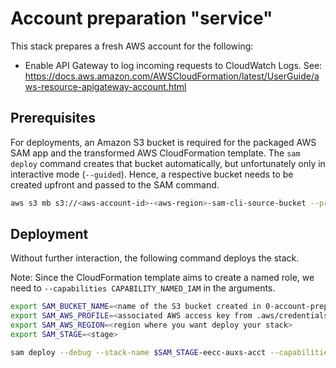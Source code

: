 # Account preparation "service"

This stack prepares a fresh AWS account for the following:
* Enable API Gateway to log incoming requests to CloudWatch Logs. See: https://docs.aws.amazon.com/AWSCloudFormation/latest/UserGuide/aws-resource-apigateway-account.html

## Prerequisites

For deployments, an Amazon S3 bucket is required for the packaged AWS SAM app and the transformed AWS CloudFormation template. The `sam deploy` command creates that bucket automatically, but unfortunately only in interactive mode (`--guided`). Hence, a respective bucket needs to be created upfront and passed to the SAM command.

```bash
aws s3 mb s3://<aws-account-id>-<aws-region>-sam-cli-source-bucket --profile <profile> --region <aws-region>
```

## Deployment

Without further interaction, the following command deploys the stack.

Note: Since the CloudFormation template aims to create a named role, we need to `--capabilities CAPABILITY_NAMED_IAM` in the arguments.

```bash
export SAM_BUCKET_NAME=<name of the S3 bucket created in 0-account-preparation>
export SAM_AWS_PROFILE=<associated AWS access key from .aws/credentials>
export SAM_AWS_REGION=<region where you want deploy your stack>
export SAM_STAGE=<stage>

sam deploy --debug --stack-name $SAM_STAGE-eecc-auxs-acct --capabilities CAPABILITY_NAMED_IAM --s3-bucket $SAM_BUCKET_NAME --profile $SAM_AWS_PROFILE --region $SAM_AWS_REGION --tags Stage=$SAM_STAGE Workload=eecc Context=auxs Service=acct WorkloadLongName=elfish-electrons-customer-care ContextLongName=auxiliary-service ServiceLongName=account-preparation

```
